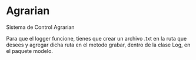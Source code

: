 # Agrarian
Sistema de Control Agrarian

Para que el logger funcione, tienes que crear un archivo .txt en la ruta que desees y agregar dicha ruta en el metodo grabar, dentro de la clase Log, en el paquete modelo.
